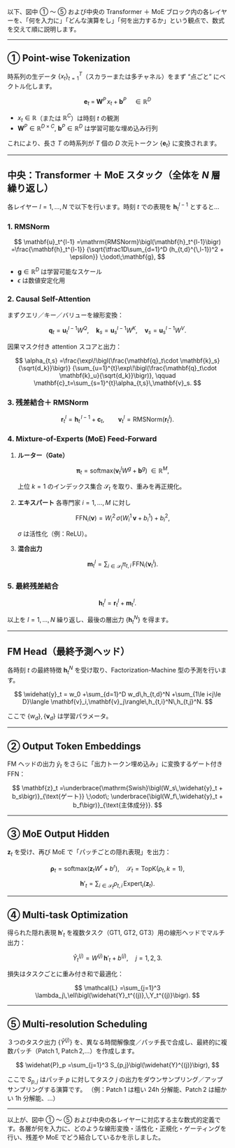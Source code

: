 以下、図中 ① ～ ⑤ および中央の Transformer ＋ MoE ブロック内の各レイヤーを、「何を入力に」「どんな演算をし」「何を出力するか」という観点で、数式を交えて順に説明します。

---

## ① Point-wise Tokenization

時系列の生データ $\{x_t\}_{t=1}^T$（スカラーまたは多チャネル）をまず “点ごと” にベクトル化します。

$$
\mathbf{e}_t \;=\; \mathbf{W}^P\,x_t \;+\;\mathbf{b}^P
\quad\in\mathbb{R}^D
$$

- $x_t\in\mathbb{R}$（または $\mathbb{R}^C$）は時刻 $t$ の観測
- $\mathbf{W}^P\in\mathbb{R}^{D\times C},\ \mathbf{b}^P\in\mathbb{R}^D$ は学習可能な埋め込み行列

これにより、長さ $T$ の時系列が $T$ 個の $D$ 次元トークン $\{\mathbf{e}_t\}$ に変換されます。

---

## 中央：Transformer ＋ MoE スタック（全体を $N$ 層繰り返し）

各レイヤー $l=1,\dots,N$ で以下を行います。時刻 $t$ での表現を $\mathbf{h}_t^{l-1}$ とすると…

### 1. RMSNorm

$$
\mathbf{u}_t^{l-1}
=\mathrm{RMSNorm}\bigl(\mathbf{h}_t^{l-1}\bigr)
=\frac{\mathbf{h}_t^{l-1}}
{\sqrt{\tfrac1D\sum_{d=1}^D (h_{t,d}^{\,l-1})^2 + \epsilon}}
\;\odot\;\mathbf{g},
$$

- $\mathbf{g}\in\mathbb{R}^D$ は学習可能なスケール
- $\epsilon$ は数値安定化用

### 2. Causal Self-Attention

まずクエリ／キー／バリューを線形変換：

$$
\mathbf{q}_t=\mathbf{u}_t^{l-1}W^Q,\quad
\mathbf{k}_s=\mathbf{u}_s^{l-1}W^K,\quad
\mathbf{v}_s=\mathbf{u}_s^{l-1}W^V.
$$

因果マスク付き attention スコアと出力：

$$
\alpha_{t,s}
=\frac{\exp\!\bigl(\frac{\mathbf{q}_t\cdot \mathbf{k}_s}{\sqrt{d_k}}\bigr)}
{\sum_{u=1}^{t}\exp\!\bigl(\frac{\mathbf{q}_t\cdot \mathbf{k}_u}{\sqrt{d_k}}\bigr)},
\qquad
\mathbf{c}_t=\sum_{s=1}^{t}\alpha_{t,s}\,\mathbf{v}_s.
$$

### 3. 残差結合＋ RMSNorm

$$
\mathbf{r}_t^{l}
=\mathbf{h}_t^{\,l-1} + \mathbf{c}_t,
\qquad
\mathbf{v}_t^{l}
=\mathrm{RMSNorm}\bigl(\mathbf{r}_t^{l}\bigr).
$$

### 4. Mixture-of-Experts (MoE) Feed-Forward

1. **ルーター（Gate）**

   $$
   \boldsymbol{\pi}_t
   =\mathrm{softmax}\bigl(\mathbf{v}_t^{l}W^g + \mathbf{b}^g\bigr)
   \;\in\mathbb{R}^M,
   $$

   上位 $k=1$ のインデックス集合 $\mathcal{S}_t$ を取り、重みを再正規化。

2. **エキスパート**
   各専門家 $i=1,\dots,M$ に対し

   $$
   \mathrm{FFN}_i(\mathbf{v})
   =W_i^2\,\sigma\bigl(W_i^1\,\mathbf{v}+b_i^1\bigr)\;+\;b_i^2,
   $$

   $\sigma$ は活性化（例：ReLU）。

3. **混合出力**

   $$
   \mathbf{m}_t^{l}
   =\sum_{i\in\mathcal{S}_t}\pi_{t,i}\,\mathrm{FFN}_i\bigl(\mathbf{v}_t^{l}\bigr).
   $$

### 5. 最終残差結合

$$
\mathbf{h}_t^{l}
=\mathbf{r}_t^{l} + \mathbf{m}_t^{l}.
$$

以上を $l=1,\dots,N$ 繰り返し、最後の層出力 $\{\mathbf{h}_t^N\}$ を得ます。

---

## FM Head（最終予測ヘッド）

各時刻 $t$ の最終特徴 $\mathbf{h}_t^N$ を受け取り、Facto­rization-Machine 型の予測を行います。

$$
\widehat{y}_t
= w_0
+\sum_{d=1}^D w_d\,h_{t,d}^N
+\sum_{1\le i<j\le D}\langle \mathbf{v}_i,\mathbf{v}_j\rangle\,h_{t,i}^N\,h_{t,j}^N.
$$

ここで $\{w_d\},\{\mathbf{v}_d\}$ は学習パラメータ。

---

## ② Output Token Embeddings

FM ヘッドの出力 $\widehat{y}_t$ をさらに「出力トークン埋め込み」に変換するゲート付き FFN：

$$
\mathbf{z}_t
=\underbrace{\mathrm{Swish}\bigl(W_s\,\widehat{y}_t + b_s\bigr)}_{\text{ゲート}}
\;\odot\;
\underbrace{\bigl(W_f\,\widehat{y}_t + b_f\bigr)}_{\text{主体成分}}.
$$

---

## ③ MoE Output Hidden

$\mathbf{z}_t$ を受け、再び MoE で「パッチごとの隠れ表現」を出力：

$$
\boldsymbol{\rho}_t
=\mathrm{softmax}\bigl(\mathbf{z}_t W^r + b^r\bigr),\quad
\mathcal{S}_t=\mathrm{TopK}(\rho_t,\,k=1),
$$

$$
\mathbf{h}'_t
=\sum_{i\in\mathcal{S}_t}\rho_{t,i}\,\mathrm{Expert}_i(\mathbf{z}_t).
$$

---

## ④ Multi-task Optimization

得られた隠れ表現 $\mathbf{h}'_t$ を複数タスク（GT1, GT2, GT3）用の線形ヘッドでマルチ出力：

$$
\widehat{Y}_t^{(j)}
= W^{(j)}\,\mathbf{h}'_t + b^{(j)},
\quad j=1,2,3.
$$

損失はタスクごとに重み付き和で最適化：

$$
\mathcal{L}
=\sum_{j=1}^3 \lambda_j\,\ell\bigl(\widehat{Y}_t^{(j)},\,Y_t^{(j)}\bigr).
$$

---

## ⑤ Multi-resolution Scheduling

３つのタスク出力 $\{\widehat{Y}^{(j)}\}$ を、異なる時間解像度／パッチ長で合成し、最終的に複数パッチ（Patch 1, Patch 2,…）を作成します。

$$
\widehat{P}_p
=\sum_{j=1}^3 S_{p,j}\bigl(\widehat{Y}^{(j)}\bigr),
$$

ここで $S_{p,j}$ はパッチ $p$ に対してタスク $j$ の出力をダウンサンプリング／アップサンプリングする演算です。
（例：Patch 1 は粗い 24h 分解能、Patch 2 は細かい 1h 分解能、…）

---

以上が、図中 ① ～ ⑤ および中央の各レイヤーに対応する主な数式的定義です。各層が何を入力に、どのような線形変換・活性化・正規化・ゲーティングを行い、残差や MoE でどう結合しているかを示しました。
